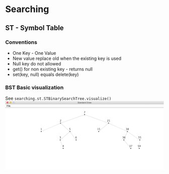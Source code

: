 # Searching

## ST - Symbol Table

### Conventions

* One Key - One Value
* New value replace old when the existing key is used
* Null key do not allowed
* get() for non existing key - returns null
* set(key, null) equals delete(key)

### BST Basic visualization
See `searching.st.STBinarySearchTree.visualize()`
![BST](assets/bst-basic-visualization.png)
